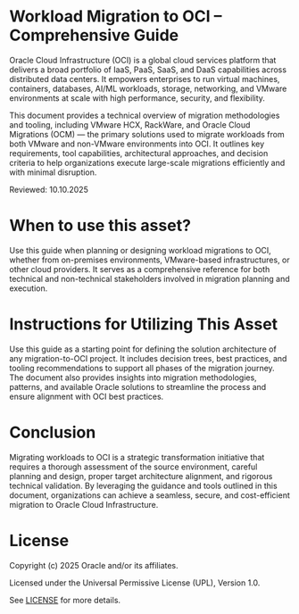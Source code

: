 # Workload Migration to OCI – Comprehensive Guide

Oracle Cloud Infrastructure (OCI) is a global cloud services platform that delivers a broad portfolio of IaaS, PaaS, SaaS, and DaaS capabilities across distributed data centers. It empowers enterprises to run virtual machines, containers, databases, AI/ML workloads, storage, networking, and VMware environments at scale with high performance, security, and flexibility.

This document provides a technical overview of migration methodologies and tooling, including VMware HCX, RackWare, and Oracle Cloud Migrations (OCM) — the primary solutions used to migrate workloads from both VMware and non-VMware environments into OCI. It outlines key requirements, tool capabilities, architectural approaches, and decision criteria to help organizations execute large-scale migrations efficiently and with minimal disruption.

Reviewed: 10.10.2025

# When to use this asset?

Use this guide when planning or designing workload migrations to OCI, whether from on-premises environments, VMware-based infrastructures, or other cloud providers. It serves as a comprehensive reference for both technical and non-technical stakeholders involved in migration planning and execution.

# Instructions for Utilizing This Asset

Use this guide as a starting point for defining the solution architecture of any migration-to-OCI project. It includes decision trees, best practices, and tooling recommendations to support all phases of the migration journey. The document also provides insights into migration methodologies, patterns, and available Oracle solutions to streamline the process and ensure alignment with OCI best practices.

# Conclusion

Migrating workloads to OCI is a strategic transformation initiative that requires a thorough assessment of the source environment, careful planning and design, proper target architecture alignment, and rigorous technical validation.
By leveraging the guidance and tools outlined in this document, organizations can achieve a seamless, secure, and cost-efficient migration to Oracle Cloud Infrastructure.

# License

Copyright (c) 2025 Oracle and/or its affiliates.

Licensed under the Universal Permissive License (UPL), Version 1.0.

See [LICENSE](https://github.com/oracle-devrel/technology-engineering/blob/main/LICENSE) for more details.

